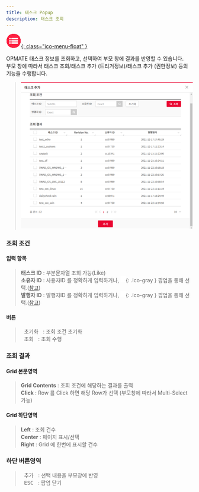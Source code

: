 ```yaml
---
title: 태스크 Popup
description: 태스크 조회
---
```


<link rel="stylesheet" type="text/css" href="../css/opme.css">

<!-- Defined -->
[popup-task-lst]: img/popup-task-lst.png
[ico-search]: img/icon/ico-search.png
[popup-user]: PopupUser.md

<!-- Floating Menu -->
[menu]: index.html "목차"
[ico-menu]: img/icon/ico-menu.png
[![목차][ico-menu]{: class="ico-menu-float" }][menu]


OPMATE 태스크 정보를 조회하고, 선택하여 부모 창에 결과를 반영할 수 있습니다.  
부모 창에 따라서 태스크 조회/태스크 추가 (트리거정보)/태스크 추가 (권한정보) 등의 기능을 수행합니다.

>![태스크조회][popup-task-lst]

### 조회 조건

#### 입력 항목
> **태스크 ID** : 부분문자열 조회 가능(Like)  
> **소유자 ID** : 사용자ID 를 정확하게 입력하거나, ![소유자 조회][ico-search]{: .ico-gray } 팝업을 통해 선택.([참고][popup-user])  
> **발행자 ID** : 발행자ID 를 정확하게 입력하거나, ![발행자 조회][ico-search]{: .ico-gray } 팝업을 통해 선택.([참고][popup-user])

#### 버튼
> <kbd class="btn-gray">&nbsp;초기화&nbsp;</kbd> : 조회 조건 초기화  
> <kbd class="btn-red">&nbsp;조회&nbsp;</kbd> : 조회 수행  
 
### 조회 결과

#### Grid 본문영역
> **Grid Contents** : 조회 조건에 해당하는 결과를 출력    
> **Click** : Row 를 Click 하면 해당 Row가 선택 (부모창에 따라서 Multi-Select 가능)
 
#### Grid 하단영역
> **Left** : 조회 건수  
> **Center** : 페이지 표시/선택  
> **Right** : Grid 에 한번에 표시할 건수  

### 하단 버튼영역
> <kbd class="btn-red">&nbsp;추가&nbsp;</kbd> : 선택 내용을 부모창에 반영  
> <kbd class="btn-gray">&nbsp;ESC&nbsp;</kbd> : 팝업 닫기
 